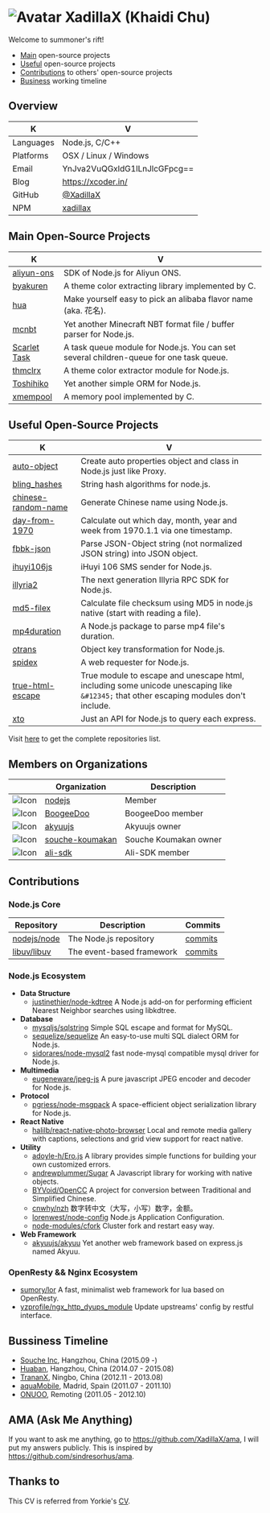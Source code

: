 # ![Avatar](https://avatars0.githubusercontent.com/u/2842176?v=4&s=32) XadillaX (Khaidi Chu)

Welcome to summoner's rift!

+ [Main](#main-open-source-projects) open-source projects
+ [Useful](#useful-open-source-projects) open-source projects
+ [Contributions](#contributions) to others' open-source projects
+ [Business](#bussiness-timeline) working timeline

## Overview

| K | V |
|---|---|
| Languages | Node.js, C/C++ |
| Platforms | OSX / Linux / Windows |
| Email | YnJva2VuQGxldG1lLnJlcGFpcg== |
| Blog | https://xcoder.in/ |
| GitHub | [@XadillaX](https://github.com/XadillaX) |
| NPM | [xadillax](https://www.npmjs.com/~xadillax) |

## Main Open-Source Projects

| K | V |
|---|---|
| [aliyun-ons](https://github.com/XadillaX/aliyun-ons) | SDK of Node.js for Aliyun ONS. |
| [byakuren](https://github.com/XadillaX/byakuren) | A theme color extracting library implemented by C. |
| [hua](https://github.com/BoogeeDoo/hua) | Make yourself easy to pick an alibaba flavor name (aka. 花名). |
| [mcnbt](https://github.com/BoogeeDoo/mcnbt) | Yet another Minecraft NBT format file / buffer parser for Node.js. |
| [Scarlet Task](https://github.com/XadillaX/scarlet-task) | A task queue module for Node.js. You can set several children-queue for one task queue. |
| [thmclrx](https://github.com/XadillaX/thmclrx) | A theme color extractor module for Node.js. |
| [Toshihiko](http://docs.toshihikojs.com/en/) | Yet another simple ORM for Node.js. |
| [xmempool](https://github.com/XadillaX/xmempool) | A memory pool implemented by C. |

## Useful Open-Source Projects

| K | V |
|---|---|
| [auto-object](https://github.com/XadillaX/auto-object) | Create auto properties object and class in Node.js just like Proxy. |
| [bling_hashes](https://github.com/XadillaX/bling_hashes) | String hash algorithms for node.js. |
| [chinese-random-name](https://github.com/XadillaX/chinese-random-name) | Generate Chinese name using Node.js. |
| [day-from-1970](https://github.com/XadillaX/day-from-1970) | Calculate out which day, month, year and week from 1970.1.1 via one timestamp. |
| [fbbk-json](https://github.com/XadillaX/fbibik-json) | Parse JSON-Object string (not normalized JSON string) into JSON object. |
| [ihuyi106js](https://github.com/XadillaX/ihuyi106js) | iHuyi 106 SMS sender for Node.js. |
| [illyria2](https://github.com/XadillaX/illyria2) | The next generation Illyria RPC SDK for Node.js. |
| [md5-filex](https://github.com/BoogeeDoo/md5-filex) | Calculate file checksum using MD5 in node.js native (start with reading a file). |
| [mp4duration](https://github.com/XadillaX/node-mp4duration) | A Node.js package to parse mp4 file's duration. |
| [otrans](https://github.com/XadillaX/otrans) | Object key transformation for Node.js. |
| [spidex](https://github.com/XadillaX/spidex) | A web requester for Node.js. |
| [true-html-escape](https://github.com/XadillaX/true-html-escape) | True module to escape and unescape html, including some unicode unescaping like `&#12345;` that other escaping modules don't include. |
| [xto](https://github.com/XadillaX/xto) | Just an API for Node.js to query each express. |

Visit [here](https://github.com/XadillaX?tab=repositories) to get the complete repositories list.

## Members on Organizations

| | Organization | Description |
|-|--------------|-------------|
| ![Icon](https://avatars3.githubusercontent.com/u/9950313?v=4&s=70) | [nodejs](https://github.com/nodejs) | Member |
| ![Icon](https://avatars2.githubusercontent.com/u/13481295?v=4&s=70) | [BoogeeDoo](https://github.com/boogeedoo) | BoogeeDoo member |
| ![Icon](https://avatars1.githubusercontent.com/u/18023624?v=4&s=70) | [akyuujs](https://github.com/akyuujs) | Akyuujs owner |
| ![Icon](https://avatars3.githubusercontent.com/u/25809234?v=4&s=70) | [souche-koumakan](https://github.com/souche-koumakan) | Souche Koumakan owner |
| ![Icon](https://avatars1.githubusercontent.com/u/11186302?v=4&s=70) | [ali-sdk](https://github.com/ali-sdk) | Ali-SDK member |

## Contributions

### Node.js Core

| Repository | Description | Commits |
|------------|-------------|---------|
| [nodejs/node](https://github.com/nodejs/node) | The Node.js repository | [commits](https://github.com/nodejs/node/commits?author=XadillaX) |
| [libuv/libuv](https://github.com/libuv/libuv) | The event-based framework | [commits](https://github.com/libuv/libuv/commits?author=XadillaX) |

### Node.js Ecosystem

+ **Data Structure**
    - [justinethier/node-kdtree](https://github.com/justinethier/node-kdtree/commits/master?author=XadillaX) A Node.js add-on for performing efficient Nearest Neighbor searches using libkdtree.
+ **Database**
    - [mysqljs/sqlstring](https://github.com/mysqljs/sqlstring/commits/master?author=XadillaX) Simple SQL escape and format for MySQL.
    - [sequelize/sequelize](https://github.com/sequelize/sequelize/commits/master?author=XadillaX) An easy-to-use multi SQL dialect ORM for Node.js.
    - [sidorares/node-mysql2](https://github.com/sidorares/node-mysql2/commits/master?author=XadillaX) fast node-mysql compatible mysql driver for Node.js.
+ **Multimedia**
    - [eugeneware/jpeg-js](https://github.com/eugeneware/jpeg-js/commits/master?author=XadillaX) A pure javascript JPEG encoder and decoder for Node.js.
+ **Protocol**
    - [pgriess/node-msgpack](https://github.com/pgriess/node-msgpack/commits/master?author=XadillaX) A space-efficient object serialization library for Node.js.
+ **React Native**
    - [halilb/react-native-photo-browser](https://github.com/halilb/react-native-photo-browser/commits/master?author=XadillaX) Local and remote media gallery with captions, selections and grid view support for react native.
+ **Utility**
    - [adoyle-h/Ero.js](https://github.com/adoyle-h/Ero.js/commits/master?author=XadillaX) A library provides simple functions for building your own customized errors.
    - [andrewplummer/Sugar](https://github.com/andrewplummer/Sugar/commits/master?author=XadillaX) A Javascript library for working with native objects.
    - [BYVoid/OpenCC](https://github.com/BYVoid/OpenCC/commits/master?author=XadillaX) A project for conversion between Traditional and Simplified Chinese.
    - [cnwhy/nzh](https://github.com/cnwhy/nzh/commits/master?author=XadillaX) 数字转中文（大写，小写）数字，金额。
    - [lorenwest/node-config](https://github.com/lorenwest/node-config/commits/master?author=XadillaX) Node.js Application Configuration.
    - [node-modules/cfork](https://github.com/node-modules/cfork/commits/master?author=XadillaX) Cluster fork and restart easy way.
+ **Web Framework**
    - [akyuujs/akyuu](https://github.com/akyuujs/akyuu/commits/develop?author=XadillaX) Yet another web framework based on express.js named Akyuu.

### OpenResty && Nginx Ecosystem

+ [sumory/lor](https://github.com/sumory/lor/commits/master?author=XadillaX) A fast, minimalist web framework for lua based on OpenResty.
+ [yzprofile/ngx_http_dyups_module](https://github.com/yzprofile/ngx_http_dyups_module/commits/master?author=XadillaX) Update upstreams' config by restful interface.

## Bussiness Timeline

+ [Souche Inc](https://tangeche.com/), Hangzhou, China (2015.09 -)
+ [Huaban](https://huaban.com/), Hangzhou, China (2014.07 - 2015.08)
+ [TrananX](#), Ningbo, China (2012.11 - 2013.08)
+ [aquaMobile](https://www.linkedin.com/company-beta/497605/), Madrid, Spain (2011.07 - 2011.10)
+ [ONUOO](http://weibo.com/onuoo), Remoting (2011.05 - 2012.10)

## AMA (Ask Me Anything)

If you want to ask me anything, go to https://github.com/XadillaX/ama, I will put my answers publicly. This is inspired by https://github.com/sindresorhus/ama.

## Thanks to

This CV is referred from Yorkie's [CV](https://github.com/yorkie/me).
